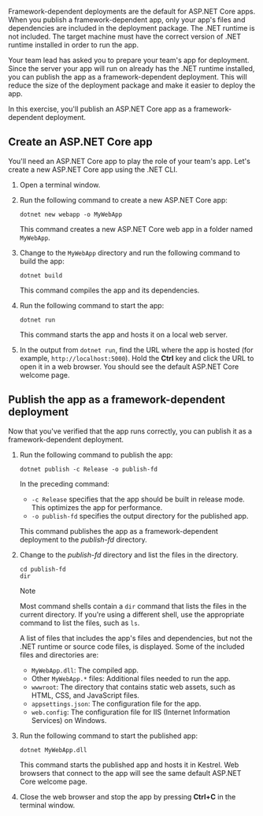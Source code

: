 Framework-dependent deployments are the default for ASP.NET Core apps. When you publish a framework-dependent app, only your app's files and dependencies are included in the deployment package. The .NET runtime is not included. The target machine must have the correct version of .NET runtime installed in order to run the app.

Your team lead has asked you to prepare your team's app for deployment. Since the server your app will run on already has the .NET runtime installed, you can publish the app as a framework-dependent deployment. This will reduce the size of the deployment package and make it easier to deploy the app.

In this exercise, you'll publish an ASP.NET Core app as a framework-dependent deployment.

## Create an ASP.NET Core app

You'll need an ASP.NET Core app to play the role of your team's app. Let's create a new ASP.NET Core app using the .NET CLI.

1. Open a terminal window.
1. Run the following command to create a new ASP.NET Core app:

    ```dotnetcli
    dotnet new webapp -o MyWebApp
    ```

    This command creates a new ASP.NET Core web app in a folder named `MyWebApp`.

1. Change to the `MyWebApp` directory and run the following command to build the app:

    ```dotnetcli
    dotnet build
    ```

    This command compiles the app and its dependencies.

1. Run the following command to start the app:

    ```dotnetcli
    dotnet run
    ```

    This command starts the app and hosts it on a local web server.

1. In the output from `dotnet run`, find the URL where the app is hosted (for example, `http://localhost:5000`). Hold the **Ctrl** key and click the URL to open it in a web browser. You should see the default ASP.NET Core welcome page.

## Publish the app as a framework-dependent deployment

Now that you've verified that the app runs correctly, you can publish it as a framework-dependent deployment.

1. Run the following command to publish the app:

    ```dotnetcli
    dotnet publish -c Release -o publish-fd
    ```

    In the preceding command:

    - `-c Release` specifies that the app should be built in release mode. This optimizes the app for performance.
    - `-o publish-fd` specifies the output directory for the published app.

    This command publishes the app as a framework-dependent deployment to the *publish-fd* directory.

1. Change to the *publish-fd* directory and list the files in the directory. 

    ```dotnetcli
    cd publish-fd
    dir
    ```

    > [!NOTE]
    > Most command shells contain a `dir` command that lists the files in the current directory. If you're using a different shell, use the appropriate command to list the files, such as `ls`.

    A list of files that includes the app's files and dependencies, but not the .NET runtime or source code files, is displayed. Some of the included files and directories are:

    - `MyWebApp.dll`: The compiled app.
    - Other `MyWebApp.*` files: Additional files needed to run the app.
    - `wwwroot`: The directory that contains static web assets, such as HTML, CSS, and JavaScript files.
    - `appsettings.json`: The configuration file for the app.
    - `web.config`: The configuration file for IIS (Internet Information Services) on Windows.

1. Run the following command to start the published app:

    ```dotnetcli
    dotnet MyWebApp.dll
    ```

    This command starts the published app and hosts it in Kestrel. Web browsers that connect to the app will see the same default ASP.NET Core welcome page.

1. Close the web browser and stop the app by pressing **Ctrl+C** in the terminal window.
